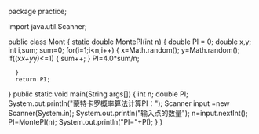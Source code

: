 package practice;

import java.util.Scanner;

public class Mont {
  static double MontePI(int n) {
	  double PI = 0;
	  double x,y;
	  int i,sum;
	  sum=0;
	  for(i=1;i<n;i++) {
		  x=Math.random();
		  y=Math.random();
		  if((x*x+y*y)<=1) {
			  sum++;
		  }
		  PI=4.0*sum/n;
		  
	  } 
	  return PI;
  }
  public static void main(String args[]) {
	  int n;
	  double PI;
	 System.out.println("蒙特卡罗概率算法计算PI：");
	 Scanner input =new Scanner(System.in);
	 System.out.println("输入点的数量");
	 n=input.nextInt();
	 PI=MontePI(n);
	 System.out.println("PI="+PI);
  }
}
